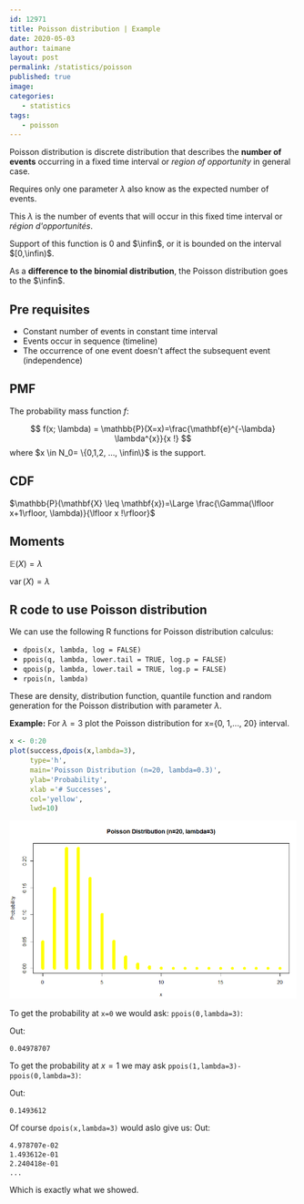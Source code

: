 ```yaml
---
id: 12971
title: Poisson distribution | Example
date: 2020-05-03
author: taimane
layout: post
permalink: /statistics/poisson
published: true
image: 
categories: 
   - statistics
tags:
   - poisson
---
```

<script type="text/x-mathjax-config">
    MathJax.Hub.Config({
      tex2jax: {
        skipTags: ['script', 'noscript', 'style', 'textarea', 'pre'],
        inlineMath: [['$','$']]
      }
    });
</script>
<script src="https://cdn.mathjax.org/mathjax/latest/MathJax.js?config=TeX-AMS-MML_HTMLorMML" type="text/javascript"></script>

Poisson distribution is discrete distribution that describes the **number of events** occurring in a fixed time interval or *region of opportunity* in general case.

Requires only one parameter $\lambda$ also know as the expected number of events. 

This $\lambda$ is the number of events that will occur in this fixed time interval or *région d'opportunités*.

Support of this function is 0 and $\infin$, or it is bounded on the interval $[0,\infin)$.

As a **difference to the binomial distribution**, the Poisson distribution goes to the $\infin$.

## Pre requisites
* Constant number of events in constant time interval
* Events occur in sequence (timeline)
* The occurrence of one event doesn't affect the subsequent event (independence)


## PMF

The probability mass function $f$:

$$
f(x; \lambda) = \mathbb{P}(X=x)=\frac{\mathbf{e}^{-\lambda} \lambda^{x}}{x !}
$$
where $x \in N_0= \{0,1,2, ..., \infin\}$ is the support.

## CDF


$\mathbb{P}(\mathbf{X} \leq \mathbf{x})=\Large \frac{\Gamma(\lfloor x+1\rfloor, \lambda)}{\lfloor x !\rfloor}$

## Moments

$\mathbb{E}(X)=\lambda$

$\operatorname{var}(X)=\lambda$

## R code to use Poisson distribution

We can use the following R functions for Poisson distribution calculus:

* `dpois(x, lambda, log = FALSE)`
* `ppois(q, lambda, lower.tail = TRUE, log.p = FALSE)`
* `qpois(p, lambda, lower.tail = TRUE, log.p = FALSE)`
* `rpois(n, lambda)`


These are density, distribution function, quantile function and random generation for the Poisson distribution with parameter $\lambda$.

**Example:** For $\lambda=3$ plot the Poisson distribution for x={0, 1,..., 20} interval.

```r
x <- 0:20
plot(success,dpois(x,lambda=3),
     type='h',
     main='Poisson Distribution (n=20, lambda=0.3)',
     ylab='Probability',
     xlab ='# Successes',
     col='yellow',
     lwd=10)
```

![poisson](/wp-content/uploads/2021/03/poisson1.png)

To get the probability at `x=0` we would ask: `ppois(0,lambda=3)`:

Out:
```
0.04978707
```

To get the probability at $x=1$ we may ask `ppois(1,lambda=3)-ppois(0,lambda=3)`:

Out:
```
0.1493612
```

Of course `dpois(x,lambda=3)` would aslo give us:
Out:

```
4.978707e-02
1.493612e-01 
2.240418e-01 
...
```

Which is exactly what we showed.


